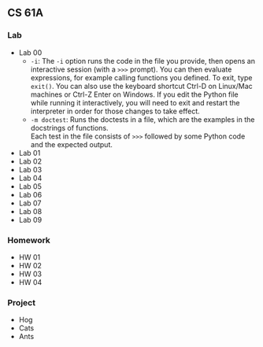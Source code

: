 ## CS 61A

### Lab

- Lab 00
  - `-i`: The `-i` option runs the code in the file you provide, then opens an interactive session (with a `>>>` prompt). You can then evaluate expressions, for example calling functions you defined. To exit, type `exit()`. You can also use the keyboard shortcut Ctrl-D on Linux/Mac machines or Ctrl-Z Enter on Windows.
  If you edit the Python file while running it interactively, you will need to exit and restart the interpreter in order for those changes to take effect.   
  - `-m doctest`: Runs the doctests in a file, which are the examples in the docstrings of functions.   
  Each test in the file consists of `>>>` followed by some Python code and the expected output.
- Lab 01
- Lab 02
- Lab 03
- Lab 04
- Lab 05
- Lab 06
- Lab 07
- Lab 08
- Lab 09

### Homework

- HW 01
- HW 02
- HW 03
- HW 04

### Project

- Hog
- Cats
- Ants